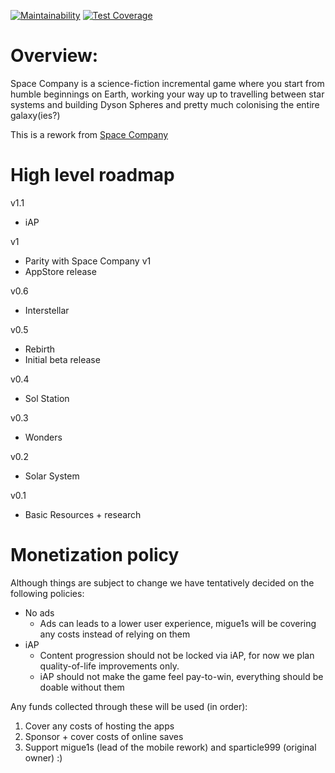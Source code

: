 [![Maintainability](https://api.codeclimate.com/v1/badges/8433c308251871c61586/maintainability)](https://codeclimate.com/github/migue1s/SpaceCompanyNative/maintainability)
[![Test Coverage](https://api.codeclimate.com/v1/badges/8433c308251871c61586/test_coverage)](https://codeclimate.com/github/migue1s/SpaceCompanyNative/test_coverage)

# Overview:
Space Company is a science-fiction incremental game where you start from humble beginnings on Earth, working your way up to travelling between star systems and building Dyson Spheres and pretty much colonising the entire galaxy(ies?)

This is a rework from [Space Company](https://sparticle999.github.io/SpaceCompany/)

# High level roadmap

v1.1
- iAP

v1
- Parity with Space Company v1
- AppStore release

v0.6
- Interstellar

v0.5
- Rebirth
- Initial beta release

v0.4
- Sol Station

v0.3
- Wonders

v0.2
- Solar System

v0.1
- Basic Resources + research

# Monetization policy
Although things are subject to change we have tentatively decided on the following policies:
* No ads
  * Ads can leads to a lower user experience, migue1s will be covering any costs instead of relying on them
* iAP
  * Content progression should not be locked via iAP, for now we plan quality-of-life improvements only.
  * iAP should not make the game feel pay-to-win, everything should be doable without them

Any funds collected through these will be used (in order):
1. Cover any costs of hosting the apps
2. Sponsor + cover costs of online saves
3. Support migue1s (lead of the mobile rework) and sparticle999 (original owner) :)
